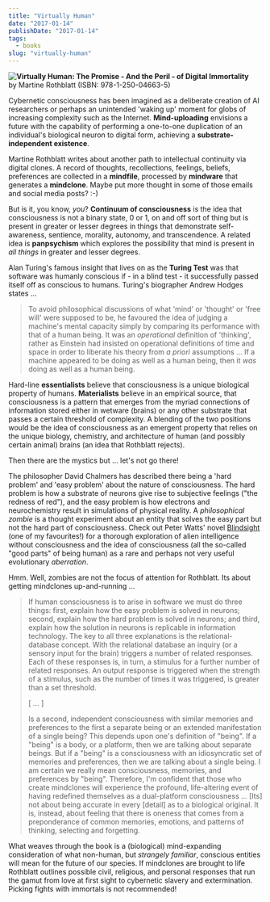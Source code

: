 ```yaml
---
title: "Virtually Human"
date: "2017-01-14"
publishDate: "2017-01-14"
tags:
  - books
slug: "virtually-human"
---
```


<img style="float:left" src="/img/virtually_human.jpg" />

**Virtually Human: The Promise - And the Peril - of Digital Immortality** <br />
by Martine Rothblatt (ISBN: 978-1-250-04663-5)

Cybernetic consciousness has been imagined as a deliberate creation of AI researchers or perhaps an unintended 'waking up' moment for globs of increasing complexity such as the Internet. **Mind-uploading** envisions a future with the capability of performing a one-to-one duplication of an individual's biological neuron to digital form, achieving a **substrate-independent existence**.

Martine Rothblatt writes about another path to intellectual continuity via digital clones. A record of thoughts, recollections, feelings, beliefs, preferences are collected in a **mindfile**, processed by **mindware** that generates a **mindclone**. Maybe put more thought in some of those emails and social media posts? :-)

But is it, you know, *you*? **Continuum of consciousness** is the idea that consciousness is not a binary state, 0 or 1, on and off sort of thing but is present in greater or lesser degrees in things that demonstrate self-awareness, sentience, morality, autonomy, and transcendence. A related idea is **panpsychism** which explores the possibility that mind is present in *all things* in greater and lesser degrees.

Alan Turing's famous insight that lives on as the **Turing Test** was that software was humanly conscious if - in a blind test - it successfully passed itself off as conscious to humans. Turing's biographer Andrew Hodges states ...

> To avoid philosophical discussions of what 'mind' or 'thought' or 'free will' were supposed to be, he favoured the idea of judging a machine's mental capacity simply by comparing its performance with that of a human being. It was an *operational* definition of 'thinking', rather as Einstein had insisted on operational definitions of time and space in order to liberate his theory from *a priori* assumptions ... If a machine appeared to be doing as well as a human being, then it *was* doing as well as a human being.

Hard-line **essentialists** believe that consciousness is a unique biological property of humans. **Materialists** believe in an empirical source, that consciousness is a pattern that emerges from the myriad connections of information stored either in wetware (brains) or any other substrate that passes a certain threshold of complexity. A blending of the two positions would be the idea of consciousness as an emergent property that relies on the unique biology, chemistry, and architecture of human (and possibly certain animal) brains (an idea that Rothblatt rejects).

Then there are the mystics but ... let's not go there!

The philosopher David Chalmers has described there being a 'hard problem' and 'easy problem' about the nature of consciousness. The hard problem is how a substrate of neurons give rise to subjective feelings ("the redness of red"), and the easy problem is how electrons and neurochemistry result in simulations of physical reality. A *philosophical zombie* is a thought experiment about an entity that solves the easy part but not the hard part of consciousness. Check out Peter Watts' novel [Blindsight](http://www.rifters.com/real/Blindsight.htm) (one of my favourites!) for a thorough exploration of alien intelligence without consciousness and the idea of consciousness (all the so-called "good parts" of being human) as a rare and perhaps not very useful evolutionary *aberration*.

Hmm. Well, zombies are not the focus of attention for Rothblatt. Its about getting mindclones up-and-running ...

> If human consciousness is to arise in software we must do three things: first, explain how the easy problem is solved in neurons; second, explain how the hard problem is solved in neurons; and third, explain how the solution in neurons is replicable in information technology. The key to all three explanations is the relational-database concept. With the relational database an inquiry (or a sensory input for the brain) triggers a number of related responses. Each of these responses is, in turn, a stimulus for a further number of related responses. An output response is triggered when the strength of a stimulus, such as the number of times it was triggered, is greater than a set threshold.
>
> [ ... ]
>
> Is a second, independent consciousness with similar memories and preferences to the first a separate being or an extended manifestation of a single being? This depends upon one's definition of "being". If a "being" is a body, or a platform, then we are talking about separate beings. But if a "being" is a consciousness with an idiosyncratic set of memories and preferences, then we are talking about a single being. I am certain we really mean consciousness, memories, and preferences by "being". Therefore, I'm confident that those who create mindclones will experience the profound, life-altering event of having redefined themselves as a dual-platform consciousness ... [Its] not about being accurate in every [detail] as to a biological original. It is, instead, about feeling that there is oneness that comes from a preponderance of common memories, emotions, and patterns of thinking, selecting and forgetting.

What weaves through the book is a (biological) mind-expanding consideration of what non-human, but *strangely familiar*, conscious entities will mean for the future of our species. If mindclones are brought to life Rothblatt outlines possible civil, religious, and personal responses that run the gamut from love at first sight to cybernetic slavery and extermination. Picking fights with immortals is not recommended!
